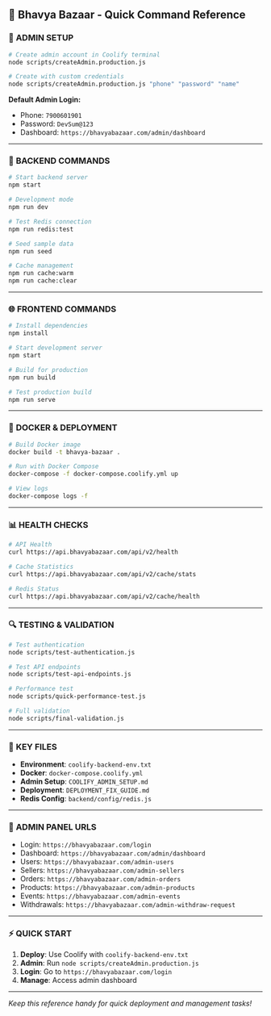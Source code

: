 ## 🚀 Bhavya Bazaar - Quick Command Reference

### 📱 **ADMIN SETUP**

```bash
# Create admin account in Coolify terminal
node scripts/createAdmin.production.js

# Create with custom credentials
node scripts/createAdmin.production.js "phone" "password" "name"
```

**Default Admin Login:**
- Phone: `7900601901`
- Password: `DevSum@123`
- Dashboard: `https://bhavyabazaar.com/admin/dashboard`

---

### 🔧 **BACKEND COMMANDS**

```bash
# Start backend server
npm start

# Development mode
npm run dev

# Test Redis connection
npm run redis:test

# Seed sample data
npm run seed

# Cache management
npm run cache:warm
npm run cache:clear
```

---

### 🌐 **FRONTEND COMMANDS**

```bash
# Install dependencies
npm install

# Start development server
npm start

# Build for production
npm run build

# Test production build
npm run serve
```

---

### 🐳 **DOCKER & DEPLOYMENT**

```bash
# Build Docker image
docker build -t bhavya-bazaar .

# Run with Docker Compose
docker-compose -f docker-compose.coolify.yml up

# View logs
docker-compose logs -f
```

---

### 📊 **HEALTH CHECKS**

```bash
# API Health
curl https://api.bhavyabazaar.com/api/v2/health

# Cache Statistics
curl https://api.bhavyabazaar.com/api/v2/cache/stats

# Redis Status
curl https://api.bhavyabazaar.com/api/v2/cache/health
```

---

### 🔍 **TESTING & VALIDATION**

```bash
# Test authentication
node scripts/test-authentication.js

# Test API endpoints
node scripts/test-api-endpoints.js

# Performance test
node scripts/quick-performance-test.js

# Full validation
node scripts/final-validation.js
```

---

### 📁 **KEY FILES**

- **Environment**: `coolify-backend-env.txt`
- **Docker**: `docker-compose.coolify.yml`
- **Admin Setup**: `COOLIFY_ADMIN_SETUP.md`
- **Deployment**: `DEPLOYMENT_FIX_GUIDE.md`
- **Redis Config**: `backend/config/redis.js`

---

### 🎯 **ADMIN PANEL URLS**

- Login: `https://bhavyabazaar.com/login`
- Dashboard: `https://bhavyabazaar.com/admin/dashboard`
- Users: `https://bhavyabazaar.com/admin-users`
- Sellers: `https://bhavyabazaar.com/admin-sellers`
- Orders: `https://bhavyabazaar.com/admin-orders`
- Products: `https://bhavyabazaar.com/admin-products`
- Events: `https://bhavyabazaar.com/admin-events`
- Withdrawals: `https://bhavyabazaar.com/admin-withdraw-request`

---

### ⚡ **QUICK START**

1. **Deploy**: Use Coolify with `coolify-backend-env.txt`
2. **Admin**: Run `node scripts/createAdmin.production.js`
3. **Login**: Go to `https://bhavyabazaar.com/login`
4. **Manage**: Access admin dashboard

---

*Keep this reference handy for quick deployment and management tasks!*
